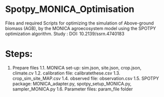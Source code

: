# Spotpy_MONICA_Optimisation
Files and required Scripts for optimizing the simulation of Above-ground biomass (AGB), by the MONICA agroecosystem model using the SPOTPY optimization algorithm.
Study : DOI: 10.2139/ssrn.4740183

# Steps:
1. Prepare files
  1.1. MONICA set-up: sim.json, site.json, crop.json, climate.cv
  1.2. calibration file: calibratethese.csv
  1.3. crop_sim_site_MAP.csv
  1.4. observed file: observation.csv
  1.5. SPOTPY package: MONICA_adapter.py, spotpy_setup_MONICA.py, sampler_MONICA.py
  1.6. Parameter files: param_file folder
   
